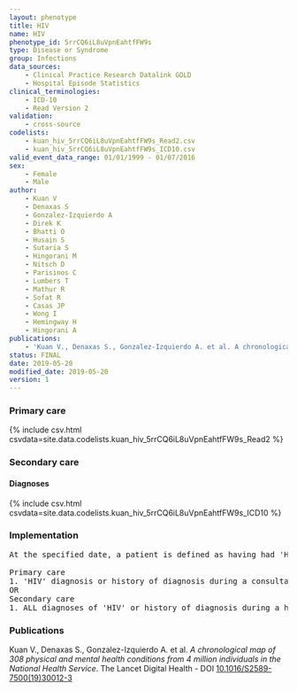 ```yaml
---
layout: phenotype
title: HIV
name: HIV
phenotype_id: 5rrCQ6iL8uVpnEahtfFW9s 
type: Disease or Syndrome
group: Infections
data_sources: 
    - Clinical Practice Research Datalink GOLD
    - Hospital Episode Statistics
clinical_terminologies: 
    - ICD-10
    - Read Version 2
validation: 
    - cross-source
codelists: 
    - kuan_hiv_5rrCQ6iL8uVpnEahtfFW9s_Read2.csv
    - kuan_hiv_5rrCQ6iL8uVpnEahtfFW9s_ICD10.csv
valid_event_data_range: 01/01/1999 - 01/07/2016
sex: 
    - Female
    - Male
author: 
    - Kuan V
    - Denaxas S
    - Gonzalez-Izquierdo A
    - Direk K
    - Bhatti O
    - Husain S
    - Sutaria S
    - Hingorani M
    - Nitsch D
    - Parisinos C
    - Lumbers T
    - Mathur R
    - Sofat R
    - Casas JP
    - Wong I
    - Hemingway H
    - Hingorani A
publications: 
    - 'Kuan V., Denaxas S., Gonzalez-Izquierdo A. et al. A chronological map of 308 physical and mental health conditions from 4 million individuals in the National Health Service. The Lancet Digital Health - DOI: 10.1016/S2589-7500(19)30012-3' 
status: FINAL
date: 2019-05-20
modified_date: 2019-05-20
version: 1
---
```

### Primary care 
{% include csv.html csvdata=site.data.codelists.kuan_hiv_5rrCQ6iL8uVpnEahtfFW9s_Read2 %}
### Secondary care 
#### Diagnoses 
{% include csv.html csvdata=site.data.codelists.kuan_hiv_5rrCQ6iL8uVpnEahtfFW9s_ICD10 %}
### Implementation 
<pre>At the specified date, a patient is defined as having had 'HIV' IF they meet the criteria for any of the following on or before the specified date. The earliest date on which the individual meets any of the following criteria on or before the specified date is defined as the first event date:

Primary care
1. 'HIV' diagnosis or history of diagnosis during a consultation 
OR
Secondary care
1. ALL diagnoses of 'HIV' or history of diagnosis during a hospitalization</pre> 
 
### Publications 
Kuan V., Denaxas S., Gonzalez-Izquierdo A. et al. _A chronological map of 308 physical and mental health conditions from 4 million individuals in the National Health Service_. The Lancet Digital Health - DOI <a href='https://www.thelancet.com/journals/landig/article/PIIS2589-7500(19)30012-3/fulltext'>10.1016/S2589-7500(19)30012-3</a>